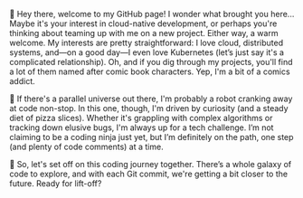 👋 Hey there, welcome to my GitHub page! I wonder what brought you here... Maybe it's your interest in cloud-native development, or perhaps you're thinking about teaming up with me on a new project. Either way, a warm welcome. My interests are pretty straightforward: I love cloud, distributed systems, and—on a good day—I even love Kubernetes (let’s just say it's a complicated relationship). Oh, and if you dig through my projects, you'll find a lot of them named after comic book characters. Yep, I'm a bit of a comics addict.

🤖 If there's a parallel universe out there, I'm probably a robot cranking away at code non-stop. In this one, though, I'm driven by curiosity (and a steady diet of pizza slices). Whether it's grappling with complex algorithms or tracking down elusive bugs, I'm always up for a tech challenge. I’m not claiming to be a coding ninja just yet, but I’m definitely on the path, one step (and plenty of code comments) at a time.

🤝 So, let's set off on this coding journey together. There’s a whole galaxy of code to explore, and with each Git commit, we're getting a bit closer to the future. Ready for lift-off?




<!---
Prabhudatta3004/Prabhudatta3004 is a ✨ special ✨ repository because its `README.md` (this file) appears on your GitHub profile.
You can click the Preview link to take a look at your changes.
--->
